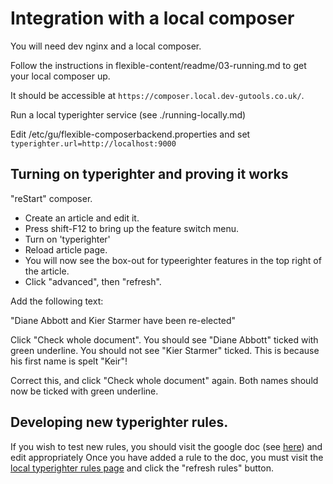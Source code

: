 # Integration with a local composer

You will need dev nginx and a local composer.

Follow the instructions in flexible-content/readme/03-running.md to get your local composer up.

It should be accessible at `https://composer.local.dev-gutools.co.uk/`.

Run a local typerighter service (see ./running-locally.md)

Edit /etc/gu/flexible-composerbackend.properties and set 
`typerighter.url=http://localhost:9000`

## Turning on typerighter and proving it works

"reStart" composer.

 * Create an article and edit it. 
 * Press shift-F12 to bring up the feature switch menu.
 * Turn on 'typerighter'
 * Reload article page.
 * You will now see the box-out for typeerighter features in the top right of the article.
 * Click "advanced", then "refresh".

Add the following text:

"Diane Abbott and Kier Starmer have been re-elected"

Click "Check whole document".  You should see "Diane Abbott" ticked with green underline.
You should not see "Kier Starmer" ticked.  This is because his first name is spelt "Keir"!

Correct this, and click "Check whole document" again.  Both names should now be ticked with green underline.

## Developing new typerighter rules.

If you wish to test new rules, you should visit the google doc (see [here](./01-google-sheet.md)) and edit appropriately
Once you have added a rule to the doc, you must visit the [local typerighter rules page](http://localhost:9000/rules) 
and click the "refresh rules" button. 